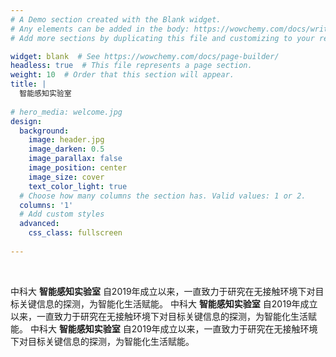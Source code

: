 ```yaml
---
# A Demo section created with the Blank widget.
# Any elements can be added in the body: https://wowchemy.com/docs/writing-markdown-latex/
# Add more sections by duplicating this file and customizing to your requirements.

widget: blank  # See https://wowchemy.com/docs/page-builder/
headless: true  # This file represents a page section.
weight: 10  # Order that this section will appear.
title: |
  智能感知实验室
  
# hero_media: welcome.jpg
design:
  background:
    image: header.jpg
    image_darken: 0.5
    image_parallax: false
    image_position: center
    image_size: cover
    text_color_light: true
  # Choose how many columns the section has. Valid values: 1 or 2.
  columns: '1'
  # Add custom styles
  advanced:
    css_class: fullscreen
 
---
```


<br>

中科大 **智能感知实验室** 自2019年成立以来，一直致力于研究在无接触环境下对目标关键信息的探测，为智能化生活赋能。
中科大 **智能感知实验室** 自2019年成立以来，一直致力于研究在无接触环境下对目标关键信息的探测，为智能化生活赋能。
中科大 **智能感知实验室** 自2019年成立以来，一直致力于研究在无接触环境下对目标关键信息的探测，为智能化生活赋能。
